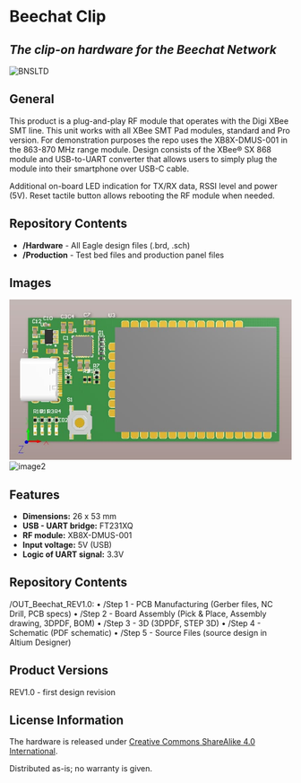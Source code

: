 # Beechat Clip
## _The clip-on hardware for the Beechat Network_

![BNSLTD](https://beechat.network/wp-content/uploads/2021/02/powered-by-1.png)

General
-------------------

This product is a plug-and-play RF module that operates with the Digi XBee SMT line. This unit works with all XBee SMT Pad modules, standard and Pro version. For demonstration purposes the repo uses the XB8X-DMUS-001 in the 863-870 MHz range module. Design consists of the XBee® SX 868 module and USB-to-UART converter that allows users to simply plug the module into their smartphone over USB-C cable.

Additional on-board LED indication for TX/RX data, RSSI level and power (5V). Reset tactile button allows rebooting the RF module when needed.  

Repository Contents
-------------------

* **/Hardware** - All Eagle design files (.brd, .sch)
* **/Production** - Test bed files and production panel files

Images
-------------------
![image](https://github.com/BeechatNetworkSystemsLtd/Beechat-Clip/raw/main/beechat-clip.jpg)
![image2](https://raw.githubusercontent.com/BeechatNetworkSystemsLtd/BeechatClip/main/beechat-clip-2.png)

Features
-------------------

* **Dimensions:** 26 x 53 mm
* **USB - UART bridge:** FT231XQ
* **RF module:** XB8X-DMUS-001
* **Input voltage:** 5V (USB)
* **Logic of UART signal:** 3.3V

Repository Contents
-------------------

/OUT_Beechat_REV1.0:
    • /Step 1 - PCB Manufacturing  (Gerber files, NC Drill, PCB specs)
    • /Step 2 - Board Assembly (Pick & Place, Assembly drawing, 3DPDF, BOM)
    • /Step 3 - 3D (3DPDF, STEP 3D)
    • /Step 4 - Schematic (PDF schematic)
    • /Step 5 - Source Files (source design in Altium Designer)

Product Versions
-------------------

REV1.0 - first design revision


License Information
-------------------
The hardware is released under [Creative Commons ShareAlike 4.0 International](https://creativecommons.org/licenses/by-sa/4.0/).

Distributed as-is; no warranty is given.

